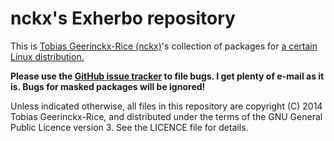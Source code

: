 nckx's Exherbo repository
=========================

This is [Tobias Geerinckx-Rice (nckx)][contact]'s collection of packages
for [a certain Linux distribution.][exherbo]

**Please use the [GitHub issue tracker][tracker] to file bugs. I get
plenty of e-mail as it is. Bugs for masked packages will be ignored!**

  [contact]: mailto:tobias.geerinckx.rice@gmail.com
  [exherbo]: http://exherbo.org
  [tracker]: https://github.com/nckx/exherbo-repository-nckx/issues

Unless indicated otherwise, all files in this repository are copyright
(C) 2014 Tobias Geerinckx-Rice, and distributed under the terms of the
GNU General Public Licence version 3. See the LICENCE file for details.
